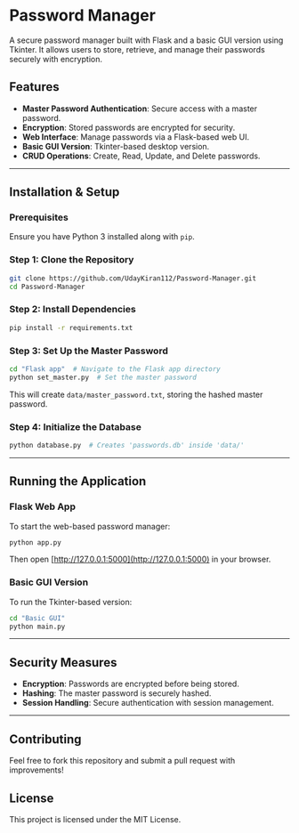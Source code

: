 # Password Manager

A secure password manager built with Flask and a basic GUI version using Tkinter. It allows users to store, retrieve, and manage their passwords securely with encryption.

## Features

- **Master Password Authentication**: Secure access with a master password.
- **Encryption**: Stored passwords are encrypted for security.
- **Web Interface**: Manage passwords via a Flask-based web UI.
- **Basic GUI Version**: Tkinter-based desktop version.
- **CRUD Operations**: Create, Read, Update, and Delete passwords.

---

## Installation & Setup

### Prerequisites

Ensure you have Python 3 installed along with `pip`.

### Step 1: Clone the Repository

```bash
git clone https://github.com/UdayKiran112/Password-Manager.git
cd Password-Manager
```

### Step 2: Install Dependencies

```bash
pip install -r requirements.txt
```

### Step 3: Set Up the Master Password

```bash
cd "Flask app"  # Navigate to the Flask app directory
python set_master.py  # Set the master password
```

This will create `data/master_password.txt`, storing the hashed master password.

### Step 4: Initialize the Database

```bash
python database.py  # Creates 'passwords.db' inside 'data/'
```

---

## Running the Application

### Flask Web App

To start the web-based password manager:

```bash
python app.py
```

Then open [http://127.0.0.1:5000](http://127.0.0.1:5000) in your browser.

### Basic GUI Version

To run the Tkinter-based version:

```bash
cd "Basic GUI"
python main.py
```

---

## Security Measures

- **Encryption**: Passwords are encrypted before being stored.
- **Hashing**: The master password is securely hashed.
- **Session Handling**: Secure authentication with session management.

---

## Contributing

Feel free to fork this repository and submit a pull request with improvements!

## License

This project is licensed under the MIT License.
